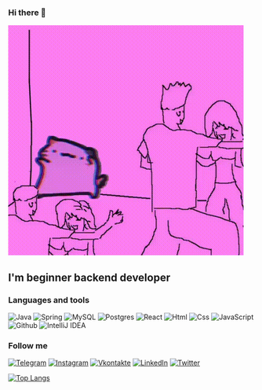 ### Hi there 👋
[![Header](https://github.com/spvb17/spvb17/blob/main/assets/video_2022-11-09_23-41-03.gif)](https://t.me/spvb17)

## I'm beginner backend developer

### Languages and tools

![Java](https://img.shields.io/badge/-Java-090909?style=for-the-badge&logo=java)
![Spring](https://img.shields.io/badge/-Spring-090909?style=for-the-badge&logo=spring)
![MySQL](https://img.shields.io/badge/mysql-090909?style=for-the-badge&logo=mysql&logoColor=white)
![Postgres](https://img.shields.io/badge/postgres-090909?style=for-the-badge&logo=postgresql&logoColor=white)
![React](https://img.shields.io/badge/react-090909?style=for-the-badge&logo=react&logoColor=%2361DAFB)
![Html](https://img.shields.io/badge/Html-090909?style=for-the-badge&logo=Html5&logoColor=%2361DAFB)
![Css](https://img.shields.io/badge/Css-090909?style=for-the-badge&logo=Css3&logoColor=%2361DAFB)
![JavaScript](https://img.shields.io/badge/Javascript-090909?style=for-the-badge&logo=javascript&logoColor=%2361DAFB)
![Github](https://img.shields.io/badge/Javascript-090909?style=for-the-badge&logo=github&logoColor=white)
![IntelliJ IDEA](https://img.shields.io/badge/IntelliJIDEA-090909?style=for-the-badge&logo=intellij-idea&logoColor=white)

### Follow me
[![Telegram](https://img.shields.io/badge/-Telegram-090909?style=for-the-badge&logo=telegram)](https://t.me/spvb17)
[![Instagram](https://img.shields.io/badge/-Instagram-090909?style=for-the-badge&logo=instagram)](https://www.instagram.com/spvb17/)
[![Vkontakte](https://img.shields.io/badge/-Vkontakte-090909?style=for-the-badge&logo=Vk)](https://vk.com/saparalievb17/)
[![LinkedIn](https://img.shields.io/badge/-Linkedin-090909?style=for-the-badge&logo=linkedin)](https://www.linkedin.com/in/bekzhan-saparaliev-94737a252/)
[![Twitter](https://img.shields.io/badge/-Linkedin-090909?style=for-the-badge&logo=twitter)](https://twitter.com/saparalievb17)

[![Top Langs](https://github-readme-stats.vercel.app/api/top-langs/?username=spvb17&langs_count=8)](https://github.com/anuraghazra/github-readme-stats)
